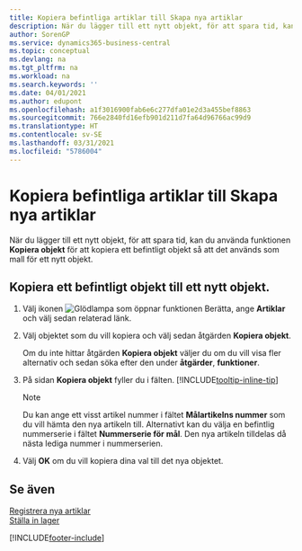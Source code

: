 ```yaml
---
title: Kopiera befintliga artiklar till Skapa nya artiklar
description: När du lägger till ett nytt objekt, för att spara tid, kan du använda funktionen Kopiera objekt för att kopiera ett befintligt objekt så att det används som mall för ett nytt objekt.
author: SorenGP
ms.service: dynamics365-business-central
ms.topic: conceptual
ms.devlang: na
ms.tgt_pltfrm: na
ms.workload: na
ms.search.keywords: ''
ms.date: 04/01/2021
ms.author: edupont
ms.openlocfilehash: a1f3016900fab6e6c277dfa01e2d3a455bef8863
ms.sourcegitcommit: 766e2840fd16efb901d211d7fa64d96766ac99d9
ms.translationtype: HT
ms.contentlocale: sv-SE
ms.lasthandoff: 03/31/2021
ms.locfileid: "5786004"
---
```

# <a name="copy-existing-items-to-create-new-items"></a>Kopiera befintliga artiklar till Skapa nya artiklar

När du lägger till ett nytt objekt, för att spara tid, kan du använda funktionen **Kopiera objekt** för att kopiera ett befintligt objekt så att det används som mall för ett nytt objekt.  

## <a name="to-copy-an-existing-item-to-a-new-item"></a>Kopiera ett befintligt objekt till ett nytt objekt.

1. Välj ikonen ![Glödlampa som öppnar funktionen Berätta](media/ui-search/search_small.png "Berätta vad du vill göra"), ange **Artiklar** och välj sedan relaterad länk.  
2. Välj objektet som du vill kopiera och välj sedan åtgärden **Kopiera objekt**.  

    Om du inte hittar åtgärden **Kopiera objekt** väljer du om du vill visa fler alternativ och sedan söka efter den under **åtgärder**, **funktioner**.  

3. På sidan **Kopiera objekt** fyller du i fälten. [!INCLUDE[tooltip-inline-tip](includes/tooltip-inline-tip_md.md)]

    > [!NOTE]  
    > Du kan ange ett visst artikel nummer i fältet **Målartikelns nummer** som du vill hämta den nya artikeln till. Alternativt kan du välja en befintlig nummerserie i fältet **Nummerserie för mål**. Den nya artikeln tilldelas då nästa lediga nummer i nummerserien.  

4. Välj **OK** om du vill kopiera dina val till det nya objektet.  

## <a name="see-also"></a>Se även

[Registrera nya artiklar](inventory-how-register-new-items.md)  
[Ställa in lager](inventory-setup-inventory.md)  


[!INCLUDE[footer-include](includes/footer-banner.md)]